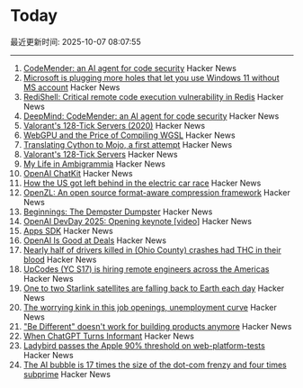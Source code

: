 # Today

最近更新时间: 2025-10-07 08:07:55

--- 
1. [CodeMender: an AI agent for code security](https://deepmind.google/discover/blog/introducing-codemender-an-ai-agent-for-code-security/) Hacker News
2. [Microsoft is plugging more holes that let you use Windows 11 without MS account](https://www.theverge.com/news/793579/microsoft-windows-11-local-account-bypass-workaround-changes) Hacker News
3. [RediShell: Critical remote code execution vulnerability in Redis](https://www.wiz.io/blog/wiz-research-redis-rce-cve-2025-49844) Hacker News
4. [DeepMind: CodeMender: an AI agent for code security](https://deepmind.google/discover/blog/introducing-codemender-an-ai-agent-for-code-security/) Hacker News
5. [Valorant's 128-Tick Servers (2020)](https://technology.riotgames.com/news/valorants-128-tick-servers) Hacker News
6. [WebGPU and the Price of Compiling WGSL](https://hugodaniel.com/posts/webgpu-diagnostics/) Hacker News
7. [Translating Cython to Mojo, a first attempt](https://fnands.com/blog/2025/sklearn-mojo-dbscan-inner/) Hacker News
8. [Valorant's 128-Tick Servers](https://technology.riotgames.com/news/valorants-128-tick-servers) Hacker News
9. [My Life in Ambigrammia](https://www.theatlantic.com/ideas/archive/2025/10/ambigrams-words-double-meanings-art/684404/) Hacker News
10. [OpenAI ChatKit](https://github.com/openai/chatkit-js) Hacker News
11. [How the US got left behind in the electric car race](https://www.bbc.com/news/articles/c8ex2l58en4o) Hacker News
12. [OpenZL: An open source format-aware compression framework](https://engineering.fb.com/2025/10/06/developer-tools/openzl-open-source-format-aware-compression-framework/) Hacker News
13. [Beginnings: The Dempster Dumpster](https://www.classicrefusetrucks.com/albums/DE/DE01.html) Hacker News
14. [OpenAI DevDay 2025: Opening keynote [video]](https://www.youtube.com/watch?v=hS1YqcewH0c) Hacker News
15. [Apps SDK](https://developers.openai.com/apps-sdk/) Hacker News
16. [OpenAI Is Good at Deals](https://www.bloomberg.com/opinion/newsletters/2025-10-06/openai-is-good-at-deals) Hacker News
17. [Nearly half of drivers killed in (Ohio County) crashes had THC in their blood](https://www.sciencedaily.com/releases/2025/10/251005085621.htm) Hacker News
18. [UpCodes (YC S17) is hiring remote engineers across the Americas](https://up.codes/careers?utm_source=HN) Hacker News
19. [One to two Starlink satellites are falling back to Earth each day](https://earthsky.org/human-world/1-to-2-starlink-satellites-falling-back-to-earth-each-day/) Hacker News
20. [The worrying kink in this job openings, unemployment curve](https://www.axios.com/2025/10/06/jobs-unemployment-fed-interest-rates) Hacker News
21. ["Be Different" doesn't work for building products anymore](https://iamcharliegraham.substack.com/p/be-different-doesnt-work-for-building) Hacker News
22. [When ChatGPT Turns Informant](https://www.futureofbeinghuman.com/p/when-chatgpt-turns-snitch) Hacker News
23. [Ladybird passes the Apple 90% threshold on web-platform-tests](https://twitter.com/awesomekling/status/1974781722953953601) Hacker News
24. [The AI bubble is 17 times the size of the dot-com frenzy and four times subprime](https://www.morningstar.com/news/marketwatch/20251003175/the-ai-bubble-is-17-times-the-size-of-the-dot-com-frenzy-and-four-times-subprime-this-analyst-argues) Hacker News
